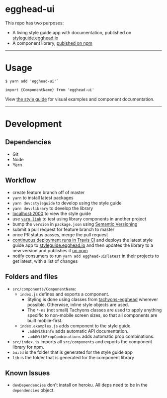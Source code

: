 # egghead-ui

This repo has two purposes:
- A living style guide app with documentation, published on [styleguide.egghead.io](https://styleguide.egghead.io)
- A component library, [pubished on npm](https://www.npmjs.com/package/egghead-ui)

---

# Usage

```
$ yarn add 'egghead-ui'`
```

```
import {ComponentName} from 'egghead-ui'
```

View [the style guide](https://styleguide.egghead.io) for visual examples and component documentation.

---

# Development

## Dependencies

- Git
- Node
- Yarn

## Workflow

- create feature branch off of master
- `yarn` to install latest packages
- `yarn dev:styleguide` to develop using the style guide
- `yarn dev:library` to develop the library
- [localhost:2000](http://localhost:2000) to view the style guide
- use [`yarn link`](https://yarnpkg.com/lang/en/docs/cli/link/) to test using library components in another project
- bump the `version` in `package.json` using [Semantic Versioning](http://semver.org/)
- submit a pull request for feature branch to master
- once PR status passes, merge the pull request
- [continuous deployment runs in Travis CI](https://travis-ci.org/eggheadio/egghead-ui) and deploys the latest style guide app to [styleguide.egghead.io](https://styleguide.egghead.io) and then updates the library to a new version and publishes it [on npm](https://www.npmjs.com/package/egghead-ui)
- notify consumers to run `yarn add egghead-ui@latest` in their projects to get latest, with a list of changes

## Folders and files

- `src/components/ComponentName`:
  - `index.js` defines and exports a component.
    - Styling is done using classes from [tachyons-egghead](https://github.com/eggheadio/tachyons-egghead) wherever possible. Otherwise, inline style objects are used.
    - The `*-ns` (not small) Tachyons classes are used to apply anything specific to non-mobile screen sizes, so that all components are built mobile-first.
  - `index.examples.js` adds component to the style guide.
    - `.addWithInfo` adds automatic API documentation.
    - `.addWithPropCombinations` adds automatic prop combinations.
- `src/index.js` imports all `src/components` and exports the component library for npm.
- `build` is the folder that is generated for the style guide app
- `lib` is the folder that is generated for the component library

## Known Issues

- `devDependencies` don't install on heroku. All deps need to be in the `dependencies` object.
